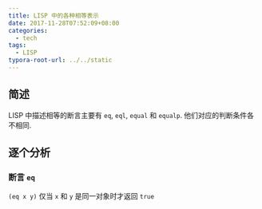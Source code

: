 ```yaml
---
title: LISP 中的各种相等表示
date: 2017-11-28T07:52:09+08:00
categories:
  - tech
tags:
  - LISP
typora-root-url: ../../static
---
```


## 简述

LISP 中描述相等的断言主要有 `eq`, `eql`, `equal` 和 `equalp`. 他们对应的判断条件各不相同.

## 逐个分析

### 断言 `eq`

`(eq x y)` 仅当 `x` 和 `y` 是同一对象时才返回 `true`

